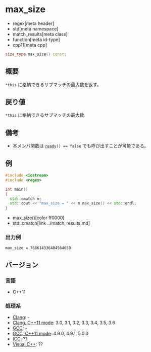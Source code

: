 # max_size
* regex[meta header]
* std[meta namespace]
* match_results[meta class]
* function[meta id-type]
* cpp11[meta cpp]

```cpp
size_type max_size() const;
```

## 概要
`*this` に格納できるサブマッチの最大数を返す。


## 戻り値
`*this` に格納できるサブマッチの最大数


## 備考
- 本メンバ関数は [`ready`](ready.md)`() == false` でも呼び出すことが可能である。


## 例
```cpp example
#include <iostream>
#include <regex>

int main()
{
  std::cmatch m;
  std::cout << "max_size = " << m.max_size() << std::endl;
}
```
* max_size()[color ff0000]
* std::cmatch[link ../match_results.md]

### 出力例
```
max_size = 768614336404564650
```


## バージョン
### 言語
- C++11

### 処理系
- [Clang](/implementation.md#clang): -
- [Clang, C++11 mode](/implementation.md#clang): 3.0, 3.1, 3.2, 3.3, 3.4, 3.5, 3.6
- [GCC](/implementation.md#gcc): -
- [GCC, C++11 mode](/implementation.md#gcc): 4.9.0, 4.9.1, 5.0.0
- [ICC](/implementation.md#icc): ??
- [Visual C++](/implementation.md#visual_cpp): ??
